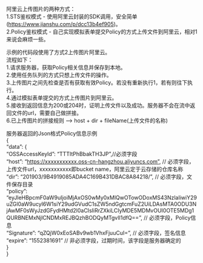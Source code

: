 阿里云上传图片的两种方式：  
1.STS鉴权模式 - 使用阿里云封装的SDK调用，安全简单(https://www.jianshu.com/p/dcc13b4ef905)。  
2.Policy鉴权模式 - 自己实现模拟表单提交Policy的方式上传文件到阿里云，相对1来说会麻烦一些。  

示例的代码段使用了方式2上传图片阿里云。  
流程如下：  
1.请求服务器，获取Policy相关信息并保存到本地。  
2.使用任务队列的方式只想上传文件的操作。  
3.上传图片之间先检查是否有获取有效Policy。若没有重新执行1，若有则往下执行。  
4.通过模拟表单提交的方式上传图片到阿里云。  
5.接收到返回信息为200或204时，证明上传文件以及成功。服务器不会在流中返回文件的url，需要自己做拼接。  
6.已上传图片的拼接规则 --> host + dir + fileName(上传文件的名称)  

服务器返回的Json格式Policy信息示例  
{  
    “data”: {  
        “OSSAccessKeyId”: “TTTItPhBbakTH3JP”,//必须字段  
        “host”: “https://xxxxxxxxxxx.oss-cn-hangzhou.aliyuncs.com”, // 必须字段，上传文件url，xxxxxxxxxxx即bucket name，阿里云定于云存储的仓库名称  
        “dir”: “201903/9B4919085ADA4C169B431DBAC8A84218/”, // 必须字段，文件保存目录  
        “policy”: “eyJleHBpcmF0aW9uIjoiMjAxOS0wMy0xMlQwOTowODoxMS43NzlaIiwiY29uZGl0aW9ucyI6W1siY29udGVudC1sZW5ndGgtcmFuZ2UiLDAsMTA0ODU3NjAwMF0sWyJzdGFydHMtd2l0aCIsIiRrZXkiLCIyMDE5MDMvOUI0OTE5MDg1QURBNEMxNjlCNDMxREJBQzhBODQyMTgvIl1dfQ==”, // 必须字段，Policy信息  
        “Signature”: “qZQjW0xEoSABv9wb1VhxFjuuCuI=”, // 必须字段，签名信息  
        “expire”: “1552381691” // 非必须字段，过期时间，该字段是服务器确定的  
    }  
}  
